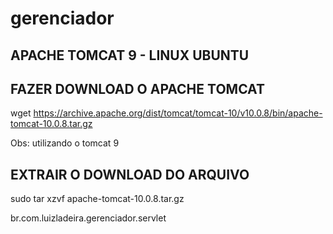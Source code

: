
# gerenciador

## APACHE TOMCAT 9 - LINUX UBUNTU

## FAZER DOWNLOAD O APACHE TOMCAT 

wget https://archive.apache.org/dist/tomcat/tomcat-10/v10.0.8/bin/apache-tomcat-10.0.8.tar.gz

Obs: utilizando o tomcat 9

## EXTRAIR O DOWNLOAD DO ARQUIVO

sudo tar xzvf apache-tomcat-10.0.8.tar.gz

br.com.luizladeira.gerenciador.servlet
